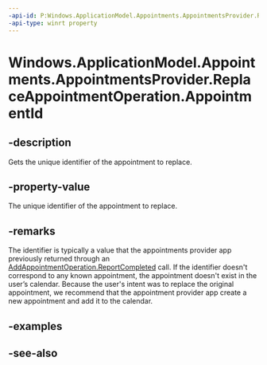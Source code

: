 ```yaml
---
-api-id: P:Windows.ApplicationModel.Appointments.AppointmentsProvider.ReplaceAppointmentOperation.AppointmentId
-api-type: winrt property
---
```


<!-- Property syntax
public string AppointmentId { get; }
-->

# Windows.ApplicationModel.Appointments.AppointmentsProvider.ReplaceAppointmentOperation.AppointmentId

## -description
Gets the unique identifier of the appointment to replace.

## -property-value
The unique identifier of the appointment to replace.

## -remarks
The identifier is typically a value that the appointments provider app previously returned through an [AddAppointmentOperation.ReportCompleted](addappointmentoperation_reportcompleted.md) call. If the identifier doesn't correspond to any known appointment, the appointment doesn't exist in the user’s calendar. Because the user's intent was to replace the original appointment, we recommend that the appointment provider app create a new appointment and add it to the calendar.
<!--and probably should not display UI? without an ID to lookup the info there would be nothing useful to display-->

## -examples

## -see-also
